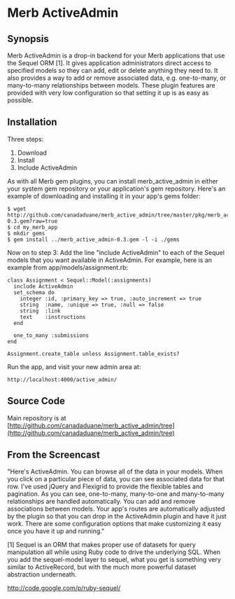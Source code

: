 Merb ActiveAdmin
================

## Synopsis ##

Merb ActiveAdmin is a drop-in backend for your Merb applications that use the Sequel ORM [1].  It gives application administrators direct access to specified models so they can add, edit or delete anything they need to.  It also provides a way to add or remove associated data, e.g. one-to-many, or many-to-many relationships between models.  These plugin features are provided with very low configuration so that setting it up is as easy as possible.

## Installation ##

Three steps:
1. Download
2. Install
3. Include ActiveAdmin

As with all Merb gem plugins, you can install merb_active_admin in either your system gem repository or your application's gem repository.  Here's an example of downloading and installing it in your app's gems folder:

    $ wget http://github.com/canadaduane/merb_active_admin/tree/master/pkg/merb_active_admin-0.3.gem?raw=true
    $ cd my_merb_app
    $ mkdir gems
    $ gem install ../merb_active_admin-0.3.gem -l -i ./gems

Now on to step 3: Add the line "include ActiveAdmin" to each of the Sequel models that you want available in ActiveAdmin.  For example, here is an example from app/models/assignment.rb:

    class Assignment < Sequel::Model(:assignments)
      include ActiveAdmin
      set_schema do
        integer :id, :primary_key => true, :auto_increment => true
        string  :name, :unique => true, :null => false
        string  :link
        text    :instructions
      end
  
      one_to_many :submissions
    end

    Assignment.create_table unless Assignment.table_exists?

Run the app, and visit your new admin area at:

    http://localhost:4000/active_admin/

## Source Code ##
 
Main repository is at [http://github.com/canadaduane/merb_active_admin/tree](http://github.com/canadaduane/merb_active_admin/tree)


## From the Screencast ##

"Here's ActiveAdmin.  You can browse all of the data in your models.  When you click on a particular piece of data, you can see associated data for that row.  I've used jQuery and Flexigrid to provide the flexible tables and pagination.  As you can see, one-to-many, many-to-one and many-to-many relationships are handled automatically.  You can add and remove associations between models.  Your app's routes are automatically adjusted by the plugin so that you can drop in the ActiveAdmin plugin and have it just work.  There are some configuration options that make customizing it easy once you have it up and running."



[1] Sequel is an ORM that makes proper use of datasets for query manipulation all while using Ruby code to drive the underlying SQL.  When you add the sequel-model layer to sequel, what you get is something very similar to ActiveRecord, but with the much more powerful dataset abstraction underneath.

http://code.google.com/p/ruby-sequel/